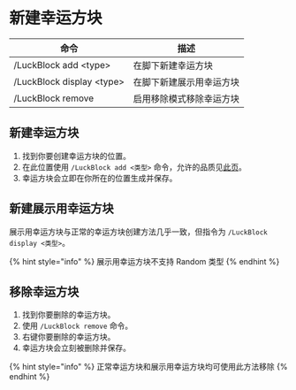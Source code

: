 # 新建幸运方块

| 命令                          | 描述           |
| --------------------------- | ------------ |
| /LuckBlock add \<type>     | 在脚下新建幸运方块    |
| /LuckBlock display \<type> | 在脚下新建展示用幸运方块 |
| /LuckBlock remove           | 启用移除模式移除幸运方块 |

## 新建幸运方块

1. 找到你要创建幸运方块的位置。
2. 在此位置使用 `/LuckBlock add <类型>` 命令，允许的品质见[此页](../gong-neng/xing-yun-fang-kuai-pin-zhi.md)。
3. 幸运方块会立即在你所在的位置生成并保存。

## 新建展示用幸运方块

展示用幸运方块与正常的幸运方块创建方法几乎一致，但指令为 `/LuckBlock display <类型>`。

{% hint style="info" %}
展示用幸运方块不支持 Random 类型
{% endhint %}

## 移除幸运方块

1. 找到你要删除的幸运方块。
2. 使用 `/LuckBlock remove` 命令。
3. 右键你要删除的幸运方块。
4. 幸运方块会立刻被删除并保存。

{% hint style="info" %}
正常幸运方块和展示用幸运方块均可使用此方法移除
{% endhint %}
